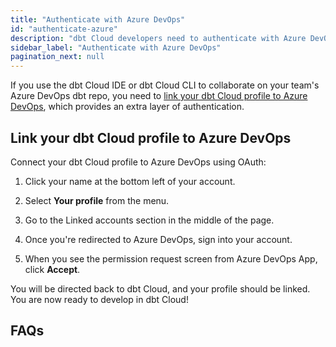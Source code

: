 ```yaml
---
title: "Authenticate with Azure DevOps"
id: "authenticate-azure"
description: "dbt Cloud developers need to authenticate with Azure DevOps."
sidebar_label: "Authenticate with Azure DevOps"
pagination_next: null
---
```



If you use the dbt Cloud IDE or dbt Cloud CLI to collaborate on your team's Azure DevOps dbt repo, you need to [link your dbt Cloud profile to Azure DevOps](#link-your-dbt-cloud-profile-to-azure-devops), which provides an extra layer of authentication.

## Link your dbt Cloud profile to Azure DevOps

Connect your dbt Cloud profile to Azure DevOps using OAuth:

1. Click your name at the bottom left of your account.
2. Select **Your profile** from the menu.
3. Go to the Linked accounts section in the middle of the page.
   <Lightbox src="/img/docs/dbt-cloud/connecting-azure-devops/LinktoAzure.png" title="Azure DevOps Authorization Screen"/>

4. Once you're redirected to Azure DevOps, sign into your account.
5. When you see the permission request screen from Azure DevOps App, click **Accept**. 
   <Lightbox src="/img/docs/dbt-cloud/connecting-azure-devops/OAuth Acceptance.png" title="Azure DevOps Authorization Screen"/>

You will be directed back to dbt Cloud, and your profile should be linked. You are now ready to develop in dbt Cloud!

## FAQs

<FAQ path="Git/gitignore"/>
<FAQ path="Git/git-migration"/>
